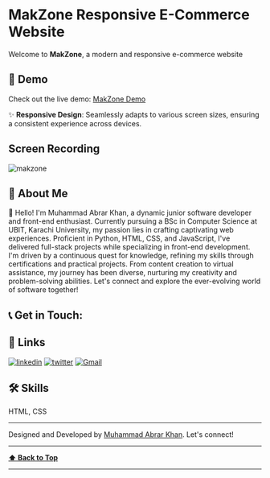 # MakZone Responsive E-Commerce Website

Welcome to **MakZone**, a modern and responsive e-commerce website 

## 🚀 Demo

Check out the live demo: [MakZone Demo](https://makzone.netlify.app/)

✨ **Responsive Design**: Seamlessly adapts to various screen sizes, ensuring a consistent experience across devices.
## Screen Recording

![makzone](https://github.com/Muhammad-Abrar-Khan/WE_Task1/assets/85924018/a633e770-2aa1-4c9f-94a8-5ec60dca77ac)

## 🚀 About Me
👋 Hello! I'm Muhammad Abrar Khan, a dynamic junior software developer and front-end enthusiast. Currently pursuing a BSc in Computer Science at UBIT, Karachi University, my passion lies in crafting captivating web experiences. Proficient in Python, HTML, CSS, and JavaScript, I've delivered full-stack projects while specializing in front-end development. I'm driven by a continuous quest for knowledge, refining my skills through certifications and practical projects. From content creation to virtual assistance, my journey has been diverse, nurturing my creativity and problem-solving abilities. Let's connect and explore the ever-evolving world of software together!

## 📞 Get in Touch:
## 🔗 Links
[![linkedin](https://img.shields.io/badge/linkedin-0A66C2?style=for-the-badge&logo=linkedin&logoColor=white)](https://www.linkedin.com/in/muhammad-abrar-khan-bb03451a7/)
[![twitter](https://img.shields.io/badge/twitter-1DA1F2?style=for-the-badge&logo=twitter&logoColor=white)](https://twitter.com/MAbrarKhan110)
[![Gmail](https://img.shields.io/badge/Gmail-D14836?style=for-the-badge&logo=gmail&logoColor=white)](mailto:makabrarkhan110@gmail.com)


## 🛠 Skills
HTML, CSS

---

Designed and Developed by [Muhammad Abrar Khan](https://github.com/Muhammad-Abrar-Khan). Let's connect!

---

**[⬆ Back to Top](#makzone-responsive-e-commerce-website)**

---
